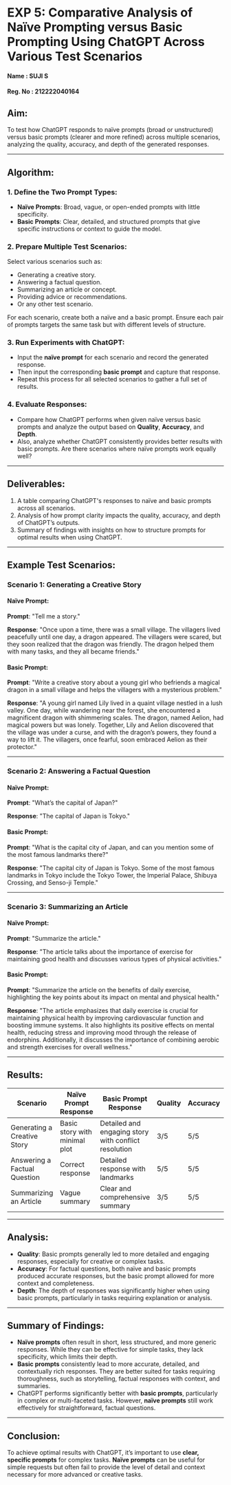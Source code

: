 # EXP 5: Comparative Analysis of Naïve Prompting versus Basic Prompting Using ChatGPT Across Various Test Scenarios

#### Name 	 : SUJI S
#### Reg. No : 212222040164

## Aim:
To test how ChatGPT responds to naïve prompts (broad or unstructured) versus basic prompts (clearer and more refined) across multiple scenarios, analyzing the quality, accuracy, and depth of the generated responses.

---

## Algorithm:

### 1. Define the Two Prompt Types:
- **Naïve Prompts**: Broad, vague, or open-ended prompts with little specificity.
- **Basic Prompts**: Clear, detailed, and structured prompts that give specific instructions or context to guide the model.

### 2. Prepare Multiple Test Scenarios:
Select various scenarios such as:
- Generating a creative story.
- Answering a factual question.
- Summarizing an article or concept.
- Providing advice or recommendations.
- Or any other test scenario.

For each scenario, create both a naïve and a basic prompt. Ensure each pair of prompts targets the same task but with different levels of structure.

### 3. Run Experiments with ChatGPT:
- Input the **naïve prompt** for each scenario and record the generated response.
- Then input the corresponding **basic prompt** and capture that response.
- Repeat this process for all selected scenarios to gather a full set of results.

### 4. Evaluate Responses:
- Compare how ChatGPT performs when given naïve versus basic prompts and analyze the output based on **Quality**, **Accuracy**, and **Depth**.
- Also, analyze whether ChatGPT consistently provides better results with basic prompts. Are there scenarios where naïve prompts work equally well?

---

## Deliverables:
1. A table comparing ChatGPT's responses to naïve and basic prompts across all scenarios.
2. Analysis of how prompt clarity impacts the quality, accuracy, and depth of ChatGPT’s outputs.
3. Summary of findings with insights on how to structure prompts for optimal results when using ChatGPT.

---

## Example Test Scenarios:

### Scenario 1: Generating a Creative Story

#### Naïve Prompt:
**Prompt**: "Tell me a story."

**Response**:
"Once upon a time, there was a small village. The villagers lived peacefully until one day, a dragon appeared. The villagers were scared, but they soon realized that the dragon was friendly. The dragon helped them with many tasks, and they all became friends."

#### Basic Prompt:
**Prompt**: "Write a creative story about a young girl who befriends a magical dragon in a small village and helps the villagers with a mysterious problem."

**Response**:
"A young girl named Lily lived in a quaint village nestled in a lush valley. One day, while wandering near the forest, she encountered a magnificent dragon with shimmering scales. The dragon, named Aelion, had magical powers but was lonely. Together, Lily and Aelion discovered that the village was under a curse, and with the dragon’s powers, they found a way to lift it. The villagers, once fearful, soon embraced Aelion as their protector."

---

### Scenario 2: Answering a Factual Question

#### Naïve Prompt:
**Prompt**: "What’s the capital of Japan?"

**Response**: "The capital of Japan is Tokyo."

#### Basic Prompt:
**Prompt**: "What is the capital city of Japan, and can you mention some of the most famous landmarks there?"

**Response**: "The capital city of Japan is Tokyo. Some of the most famous landmarks in Tokyo include the Tokyo Tower, the Imperial Palace, Shibuya Crossing, and Senso-ji Temple."

---

### Scenario 3: Summarizing an Article

#### Naïve Prompt:
**Prompt**: "Summarize the article."

**Response**: "The article talks about the importance of exercise for maintaining good health and discusses various types of physical activities."

#### Basic Prompt:
**Prompt**: "Summarize the article on the benefits of daily exercise, highlighting the key points about its impact on mental and physical health."

**Response**: "The article emphasizes that daily exercise is crucial for maintaining physical health by improving cardiovascular function and boosting immune systems. It also highlights its positive effects on mental health, reducing stress and improving mood through the release of endorphins. Additionally, it discusses the importance of combining aerobic and strength exercises for overall wellness."

---

## Results:

| Scenario                           | Naïve Prompt Response  | Basic Prompt Response  | Quality | Accuracy | Depth |
|------------------------------------|------------------------|------------------------|---------|----------|-------|
| Generating a Creative Story        | Basic story with minimal plot | Detailed and engaging story with conflict resolution | 3/5     | 5/5      | 4/5   |
| Answering a Factual Question       | Correct response       | Detailed response with landmarks | 5/5     | 5/5      | 5/5   |
| Summarizing an Article            | Vague summary          | Clear and comprehensive summary | 3/5     | 5/5      | 5/5   |

---

## Analysis:

- **Quality**: Basic prompts generally led to more detailed and engaging responses, especially for creative or complex tasks.
- **Accuracy**: For factual questions, both naïve and basic prompts produced accurate responses, but the basic prompt allowed for more context and completeness.
- **Depth**: The depth of responses was significantly higher when using basic prompts, particularly in tasks requiring explanation or analysis.

---

## Summary of Findings:

- **Naïve prompts** often result in short, less structured, and more generic responses. While they can be effective for simple tasks, they lack specificity, which limits their depth.
- **Basic prompts** consistently lead to more accurate, detailed, and contextually rich responses. They are better suited for tasks requiring thoroughness, such as storytelling, factual responses with context, and summaries.
- ChatGPT performs significantly better with **basic prompts**, particularly in complex or multi-faceted tasks. However, **naïve prompts** still work effectively for straightforward, factual questions.

---

## Conclusion:
To achieve optimal results with ChatGPT, it’s important to use **clear, specific prompts** for complex tasks. **Naïve prompts** can be useful for simple requests but often fail to provide the level of detail and context necessary for more advanced or creative tasks.
